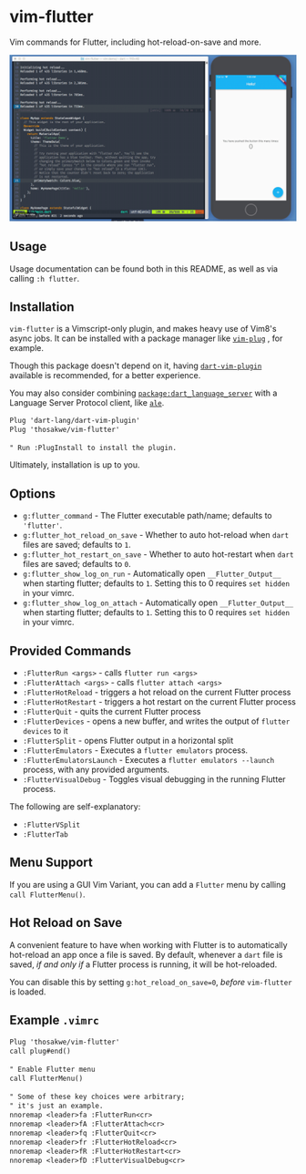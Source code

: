 # vim-flutter
Vim commands for Flutter, including hot-reload-on-save and more.

![Demo usage GIF](demo.gif)

## Usage
Usage documentation can be found both in this README, as well
as via calling `:h flutter`.

## Installation
`vim-flutter` is a Vimscript-only plugin, and makes heavy
use of Vim8's async jobs. It can be installed with a
package manager like
[`vim-plug`](https://github.com/junegunn/vim-plug)
, for example.

Though this package doesn't depend on it, having
[`dart-vim-plugin`](https://github.com/dart-lang/dart-vim-plugin)
available is recommended, for a better experience.

You may also consider combining
[`package:dart_language_server`](https://github.com/natebosch/dart_language_server)
with a Language Server Protocol client, like
[`ale`](https://github.com/w0rp/ale).

```vim
Plug 'dart-lang/dart-vim-plugin'
Plug 'thosakwe/vim-flutter'

" Run :PlugInstall to install the plugin.
```

Ultimately, installation is up to you.

## Options
* `g:flutter_command` - The Flutter executable path/name; defaults to `'flutter'`.
* `g:flutter_hot_reload_on_save` - Whether to auto hot-reload when `dart` files
are saved; defaults to `1`.
* `g:flutter_hot_restart_on_save` - Whether to auto hot-restart when `dart` files
are saved; defaults to `0`.
* `g:flutter_show_log_on_run` - Automatically open `__Flutter_Output__` when starting
flutter; defaults to `1`. Setting this to 0 requires `set hidden` in your vimrc.
* `g:flutter_show_log_on_attach` - Automatically open `__Flutter_Output__` when starting
flutter; defaults to `1`. Setting this to 0 requires `set hidden` in your vimrc.

## Provided Commands
* `:FlutterRun <args>` - calls `flutter run <args>`
* `:FlutterAttach <args>` - calls `flutter attach <args>`
* `:FlutterHotReload` - triggers a hot reload on the current Flutter process
* `:FlutterHotRestart` - triggers a hot restart on the current Flutter process
* `:FlutterQuit` - quits the current Flutter process
* `:FlutterDevices` - opens a new buffer, and writes the output of `flutter devices` to it
* `:FlutterSplit` - opens Flutter output in a horizontal split
* `:FlutterEmulators` - Executes a `flutter emulators` process.
* `:FlutterEmulatorsLaunch` - Executes a `flutter emulators --launch` process, with any provided
arguments.
* `:FlutterVisualDebug` - Toggles visual debugging in the running Flutter process.

The following are self-explanatory:
* `:FlutterVSplit`
* `:FlutterTab`

## Menu Support
If you are using a GUI Vim Variant, you can add a `Flutter` menu by calling `call FlutterMenu()`.

## Hot Reload on Save
A convenient feature to have when working with Flutter is
to automatically hot-reload an app once a file is saved.
By default, whenever a `dart` file is saved, *if and only if*
a Flutter process is running, it will be hot-reloaded.

You can disable this by setting `g:hot_reload_on_save=0`,
*before* `vim-flutter` is loaded.

## Example `.vimrc`
```vim
Plug 'thosakwe/vim-flutter'
call plug#end()

" Enable Flutter menu
call FlutterMenu()

" Some of these key choices were arbitrary;
" it's just an example.
nnoremap <leader>fa :FlutterRun<cr>
nnoremap <leader>fA :FlutterAttach<cr>
nnoremap <leader>fq :FlutterQuit<cr>
nnoremap <leader>fr :FlutterHotReload<cr>
nnoremap <leader>fR :FlutterHotRestart<cr>
nnoremap <leader>fD :FlutterVisualDebug<cr>
```

